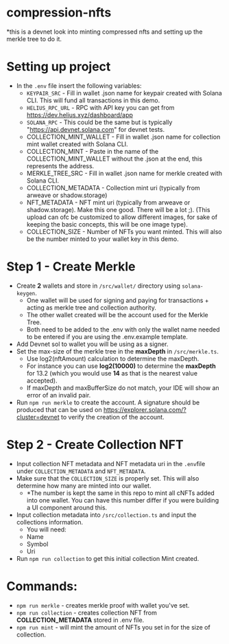 # compression-nfts
   *this is a devnet look into minting compressed nfts and setting up the merkle tree to do it.
# Setting up project
   * In the `.env` file insert the following variables:
      * `KEYPAIR_SRC` - Fill in wallet .json name for keypair created with Solana CLI. This will fund all transactions in this demo.
      * `HELIUS_RPC_URL` - RPC with API key you can get from https://dev.helius.xyz/dashboard/app    
      * `SOLANA_RPC` - This could be the same but is typically "https://api.devnet.solana.com" for devnet tests.
      * COLLECTION_MINT_WALLET - Fill in wallet .json name for collection mint wallet created with Solana CLI.
      * COLLECTION_MINT - Paste in the name of the COLLECTION_MINT_WALLET without the .json at the end, this represents the address.
      * MERKLE_TREE_SRC - Fill in wallet .json name for merkle created with Solana CLI.
      * COLLECTION_METADATA - Collection mint uri (typically from arweave or shadow.storage)      
      * NFT_METADATA - NFT mint uri (typically from arweave or shadow.storage). Make this one good. There will be a lot ;). (This upload can ofc be customized to allow different images, for sake of keeping the basic concepts, this will be one image type).
      * COLLECTION_SIZE - Number of NFTs you want minted. This will also be the number minted to your wallet key in this demo. 
      
   
# Step 1 - Create Merkle
 * Create **2** wallets and store in `/src/wallet/` directory using `solana-keygen`. 
    * One wallet will be used for signing and paying for transactions + acting as merkle tree and collection authority.
    * The other wallet created will be the account used for the Merkle Tree.
    * Both need to be added to the .env with only the wallet name needed to be entered if you are using the .env.example template.
 * Add Devnet sol to wallet you will be using as a signer.
 * Set the max-size of the merkle tree in the **maxDepth** in `/src/merkle.ts`. 
    * Use log2(nftAmount) calculation to determine the maxDepth.
    * For instance you can use **log2(10000)** to determine the **maxDepth** for 13.2 (which you would use **14** as that is the nearest value accepted).
    * If maxDepth and maxBufferSize do not match, your IDE will show an error of an invalid pair. 
 * Run `npm run merkle` to create the account. A signature should be produced that can be used on https://explorer.solana.com/?cluster=devnet to verify the creation of the account. 

 # Step 2 - Create Collection NFT
 * Input collection NFT metadata and NFT metadata uri in the `.env`file under `COLLECTION_METADATA` and `NFT_METADATA`.
 * Make sure that the `COLLECTION_SIZE` is properly set. This will also determine how many are minted into our wallet. 
    * *The number is kept the same in this repo to mint all cNFTs added into one wallet. You can have this number differ if you were building a UI component around this.
 * Input collection metadata into `/src/collection.ts` and input the collections information. 
   * You will need: 
    * Name
    * Symbol
    * Uri
 * Run `npm run collection` to get this initial collection Mint created. 

# Commands:
* `npm run merkle` - creates merkle proof with wallet you've set. 
* `npm run collection` - creates collection NFT from **COLLECTION_METADATA** stored in .env file.
* `npm run mint` - will mint the amount of NFTs you set in for the size of collection.
